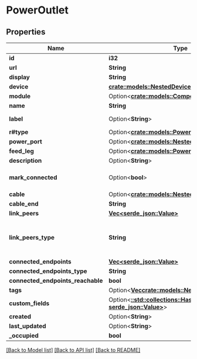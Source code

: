 # PowerOutlet

## Properties

Name | Type | Description | Notes
------------ | ------------- | ------------- | -------------
**id** | **i32** |  | [readonly]
**url** | **String** |  | [readonly]
**display** | **String** |  | [readonly]
**device** | [**crate::models::NestedDevice**](NestedDevice.md) |  | 
**module** | Option<[**crate::models::ComponentNestedModule**](ComponentNestedModule.md)> |  | [optional]
**name** | **String** |  | 
**label** | Option<**String**> | Physical label | [optional]
**r#type** | Option<[**crate::models::PowerOutletType**](PowerOutlet_type.md)> |  | [optional]
**power_port** | Option<[**crate::models::NestedPowerPort**](NestedPowerPort.md)> |  | [optional]
**feed_leg** | Option<[**crate::models::PowerOutletFeedLeg**](PowerOutlet_feed_leg.md)> |  | [optional]
**description** | Option<**String**> |  | [optional]
**mark_connected** | Option<**bool**> | Treat as if a cable is connected | [optional]
**cable** | Option<[**crate::models::NestedCable**](NestedCable.md)> |  | [readonly]
**cable_end** | **String** |  | [readonly]
**link_peers** | [**Vec<serde_json::Value>**](serde_json::Value.md) |  | [readonly]
**link_peers_type** | **String** | Return the type of the peer link terminations, or None. | [readonly]
**connected_endpoints** | [**Vec<serde_json::Value>**](serde_json::Value.md) |  | [readonly]
**connected_endpoints_type** | **String** |  | [readonly]
**connected_endpoints_reachable** | **bool** |  | [readonly]
**tags** | Option<[**Vec<crate::models::NestedTag>**](NestedTag.md)> |  | [optional]
**custom_fields** | Option<[**::std::collections::HashMap<String, serde_json::Value>**](serde_json::Value.md)> |  | [optional]
**created** | Option<**String**> |  | [readonly]
**last_updated** | Option<**String**> |  | [readonly]
**_occupied** | **bool** |  | [readonly]

[[Back to Model list]](../README.md#documentation-for-models) [[Back to API list]](../README.md#documentation-for-api-endpoints) [[Back to README]](../README.md)


